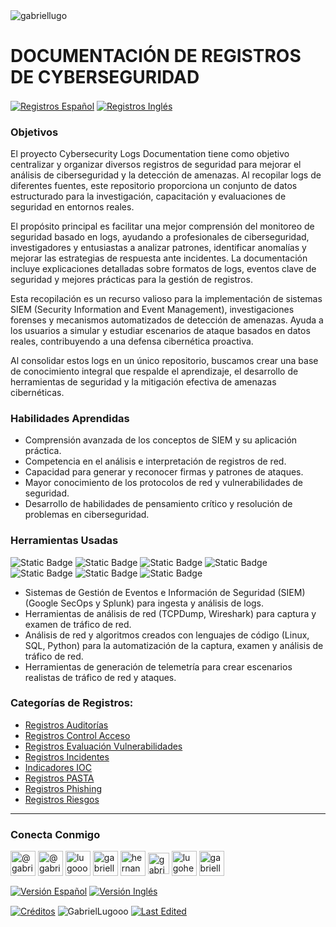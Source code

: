 <img align="center" src="https://media.licdn.com/dms/image/v2/D4D16AQGUNxQ7NSC05A/profile-displaybackgroundimage-shrink_350_1400/profile-displaybackgroundimage-shrink_350_1400/0/1738695150340?e=1744243200&v=beta&t=oXX-ixT9bR3dJcYCLv4KBs5wjKFoeP0524kFGHQMYmQ" alt="gabriellugo" />

# DOCUMENTACIÓN DE REGISTROS DE CYBERSEGURIDAD

<a href="https://github.com/GabrielLugooo/CiberSec-Logs-Spanish" target="_blank" rel="noreferrer noopener"> <img align="center" src="https://img.shields.io/badge/Registros%20Español-000000" alt="Registros Español" /></a>
<a href="https://github.com/GabrielLugooo/CiberSec-Logs-English" target="_blank" rel="noreferrer noopener"> <img align="center" src="https://img.shields.io/badge/Registros%20Inglés-green" alt="Registros Inglés" /></a>

### Objetivos

El proyecto Cybersecurity Logs Documentation tiene como objetivo centralizar y organizar diversos registros de seguridad para mejorar el análisis de ciberseguridad y la detección de amenazas. Al recopilar logs de diferentes fuentes, este repositorio proporciona un conjunto de datos estructurado para la investigación, capacitación y evaluaciones de seguridad en entornos reales.

El propósito principal es facilitar una mejor comprensión del monitoreo de seguridad basado en logs, ayudando a profesionales de ciberseguridad, investigadores y entusiastas a analizar patrones, identificar anomalías y mejorar las estrategias de respuesta ante incidentes. La documentación incluye explicaciones detalladas sobre formatos de logs, eventos clave de seguridad y mejores prácticas para la gestión de registros.

Esta recopilación es un recurso valioso para la implementación de sistemas SIEM (Security Information and Event Management), investigaciones forenses y mecanismos automatizados de detección de amenazas. Ayuda a los usuarios a simular y estudiar escenarios de ataque basados en datos reales, contribuyendo a una defensa cibernética proactiva.

Al consolidar estos logs en un único repositorio, buscamos crear una base de conocimiento integral que respalde el aprendizaje, el desarrollo de herramientas de seguridad y la mitigación efectiva de amenazas cibernéticas.

### Habilidades Aprendidas

- Comprensión avanzada de los conceptos de SIEM y su aplicación práctica.
- Competencia en el análisis e interpretación de registros de red.
- Capacidad para generar y reconocer firmas y patrones de ataques.
- Mayor conocimiento de los protocolos de red y vulnerabilidades de seguridad.
- Desarrollo de habilidades de pensamiento crítico y resolución de problemas en ciberseguridad.

### Herramientas Usadas

![Static Badge](https://img.shields.io/badge/Google%20SecOps-000000?logo=google&logoSize=auto)
![Static Badge](https://img.shields.io/badge/-000000?logo=splunk&logoSize=auto)
![Static Badge](https://img.shields.io/badge/TCPDump-000000?logoSize=auto)
![Static Badge](https://img.shields.io/badge/Wireshark-000000?logo=wireshark&logoSize=auto)
![Static Badge](https://img.shields.io/badge/Linux-000000?logo=linux&logoSize=auto)
![Static Badge](https://img.shields.io/badge/SQL-000000?logo=sqlite&logoSize=auto)
![Static Badge](https://img.shields.io/badge/Python-000000?logo=python&logoSize=auto)

- Sistemas de Gestión de Eventos e Información de Seguridad (SIEM) (Google SecOps y Splunk) para ingesta y análisis de logs.
- Herramientas de análisis de red (TCPDump, Wireshark) para captura y examen de tráfico de red.
- Análisis de red y algoritmos creados con lenguajes de código (Linux, SQL, Python) para la automatización de la captura, examen y análisis de tráfico de red.
- Herramientas de generación de telemetría para crear escenarios realistas de tráfico de red y ataques.

### Categorías de Registros:

- <a href="https://github.com/GabrielLugooo/CiberSec-Logs-Spanish/tree/main/Auditorias" target="_blank" rel="noreferrer noopener">Registros Auditorías</a>
- <a href="https://github.com/GabrielLugooo/CiberSec-Logs-Spanish/tree/main/Control%20Acceso" target="_blank" rel="noreferrer noopener">Registros Control Acceso</a>
- <a href="https://github.com/GabrielLugooo/CiberSec-Logs-Spanish/tree/main/Evaluacion%20Vulnerabilidades" target="_blank" rel="noreferrer noopener">Registros Evaluación Vulnerabilidades</a>
- <a href="https://github.com/GabrielLugooo/CiberSec-Logs-Spanish/tree/main/Incidentes" target="_blank" rel="noreferrer noopener">Registros Incidentes</a>
- <a href="https://github.com/GabrielLugooo/CiberSec-Logs-Spanish/tree/main/Indicadores%20IOC" target="_blank" rel="noreferrer noopener">Indicadores IOC</a>
- <a href="https://github.com/GabrielLugooo/CiberSec-Logs-Spanish/tree/main/PASTA" target="_blank" rel="noreferrer noopener">Registros PASTA</a>
- <a href="https://github.com/GabrielLugooo/CiberSec-Logs-Spanish/tree/main/Phishing" target="_blank" rel="noreferrer noopener">Registros Phishing</a>
- <a href="https://github.com/GabrielLugooo/CiberSec-Logs-Spanish/tree/main/Registro%20Riesgos" target="_blank" rel="noreferrer noopener">Registros Riesgos</a>

---

<h3 align="left">Conecta Conmigo</h3>

<p align="left">
<a href="https://www.youtube.com/@gabriellugooo" target="_blank" rel="noreferrer noopener"> <img align="center" src="https://img.icons8.com/?size=50&id=55200&format=png" alt="@gabriellugooo" height="40" width="40" /></a>
<a href="http://www.tiktok.com/@gabriellugooo" target="_blank" rel="noreferrer noopener"> <img align="center" src="https://img.icons8.com/?size=50&id=118638&format=png" alt="@gabriellugooo" height="40" width="40" /></a>
<a href="https://instagram.com/lugooogabriel" target="_blank" rel="noreferrer noopener"> <img align="center" src="https://img.icons8.com/?size=50&id=32309&format=png" alt="lugooogabriel" height="40" width="40" /></a>
<a href="https://twitter.com/gabriellugo__" target="_blank" rel="noreferrer noopener"> <img align="center" src="https://img.icons8.com/?size=50&id=phOKFKYpe00C&format=png" alt="gabriellugo__" height="40" width="40" /></a>
<a href="https://www.linkedin.com/in/hernando-gabriel-lugo" target="_blank" rel="noreferrer noopener"> <img align="center" src="https://img.icons8.com/?size=50&id=8808&format=png" alt="hernando-gabriel-lugo" height="40" width="40" /></a>
<a href="https://github.com/GabrielLugooo" target="_blank" rel="noreferrer noopener"> <img align="center" src="https://img.icons8.com/?size=80&id=AngkmzgE6d3E&format=png" alt="gabriellugooo" height="34" width="34" /></a>
<a href="mailto:lugohernandogabriel@gmail.com"> <img align="center" src="https://img.icons8.com/?size=50&id=38036&format=png" alt="lugohernandogabriel@gmail.com" height="40" width="40" /></a>
<a href="https://linktr.ee/gabriellugooo" target="_blank" rel="noreferrer noopener"> <img align="center" src="https://simpleicons.org/icons/linktree.svg" alt="gabriellugooo" height="40" width="40" /></a>
</p>

<p align="left">
<a href="https://github.com/GabrielLugooo/GabrielLugooo/blob/main/Readme%20Spanish.md" target="_blank" rel="noreferrer noopener"> <img align="center" src="https://img.shields.io/badge/Versión%20Español-000000" alt="Versión Español" /></a>
<a href="https://github.com/GabrielLugooo/GabrielLugooo/blob/main/README.md" target="_blank" rel="noreferrer noopener"> <img align="center" src="https://img.shields.io/badge/Versión%20Inglés-Green" alt="Versión Inglés" /></a>

</p>

<a href="https://linktr.ee/gabriellugooo" target="_blank" rel="noreferrer noopener"> <img align="center" src="https://img.shields.io/badge/Créditos-Gabriel%20Lugo-green" alt="Créditos" /></a>
<img align="center" src="https://komarev.com/ghpvc/?username=GabrielLugoo&label=Vistas%20del%20Perfil&color=green&base=2000" alt="GabrielLugooo" />
<a href="" target="_blank" rel="noreferrer noopener"> <img align="center" src="https://img.shields.io/badge/License-MIT-green" alt="Last Edited" /></a>
